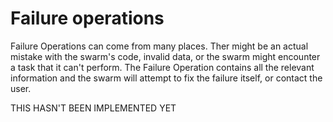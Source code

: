 # Failure operations
Failure Operations can come from many places. Ther might be an actual mistake with the swarm's code, invalid data, or the swarm might encounter a task that it can't perform. The Failure Operation contains all the relevant information and the swarm will attempt to fix the failure itself, or contact the user.

THIS HASN'T BEEN IMPLEMENTED YET